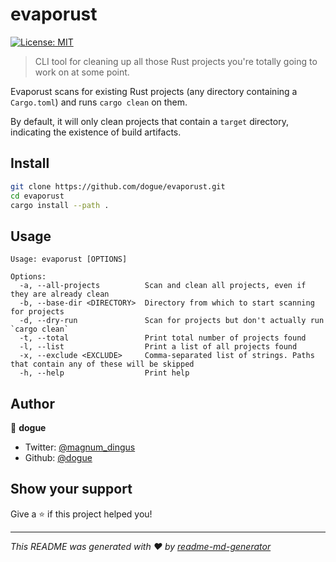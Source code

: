 # evaporust
[![License: MIT](https://img.shields.io/badge/License-MIT-yellow.svg)](#)

> CLI tool for cleaning up all those Rust projects you're totally going to work on at some point.

Evaporust scans for existing Rust projects (any directory containing a `Cargo.toml`) and runs `cargo clean` on them.

By default, it will only clean projects that contain a `target` directory, indicating the existence of build artifacts.

## Install

```sh
git clone https://github.com/dogue/evaporust.git
cd evaporust
cargo install --path .
```

## Usage

```
Usage: evaporust [OPTIONS]

Options:
  -a, --all-projects          Scan and clean all projects, even if they are already clean
  -b, --base-dir <DIRECTORY>  Directory from which to start scanning for projects
  -d, --dry-run               Scan for projects but don't actually run `cargo clean`
  -t, --total                 Print total number of projects found
  -l, --list                  Print a list of all projects found
  -x, --exclude <EXCLUDE>     Comma-separated list of strings. Paths that contain any of these will be skipped
  -h, --help                  Print help
```

## Author

👤 **dogue**

* Twitter: [@magnum\_dingus](https://twitter.com/magnum\_dingus)
* Github: [@dogue](https://github.com/dogue)

## Show your support

Give a ⭐️ if this project helped you!


***
_This README was generated with ❤️ by [readme-md-generator](https://github.com/kefranabg/readme-md-generator)_
